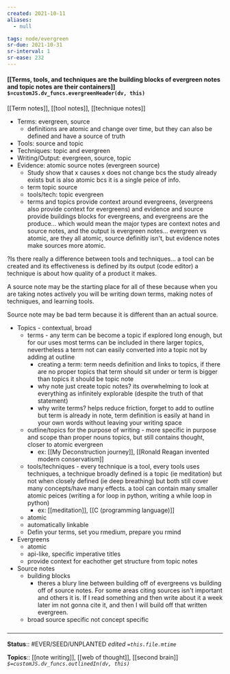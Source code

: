 ```yaml
---
created: 2021-10-11
aliases:
  - null

tags: node/evergreen
sr-due: 2021-10-31
sr-interval: 1
sr-ease: 232
---
```

#### [[Terms, tools, and techniques are the building blocks of evergreen notes and topic notes are their containers]] `$=customJS.dv_funcs.evergreenHeader(dv, this)`

[[Term notes]], [[tool notes]], [[technique notes]]

- Terms: evergreen, source
	- definitions are atomic and change over time, but they can also be defined and have a source of truth
- Tools: source and topic
- Techniques: topic and evergreen 
- Writing/Output: evergreen, source, topic
- Evidence: atomic source notes (evergreen source)
	- Study show that x causes x does not change bcs the study already exists but is also atomic bcs it is a single peice of info.
	- term topic source
	- tools/tech: topic evergreen
	- terms and topics provide context around evergreens, (evergreens also provide context for evergreens) and evidence and source provide buildings blocks for evergreens, and evergreens are the produce... which would mean the major types are context notes and source notes, and the output is evergreen notes... evergreen vs atomic, are they all atomic, source definitly isn't, but evidence notes make sources more atomic.

?Is there really a difference between tools and techniques... a tool can be created and its effectiveness is defined by its output (code editor) a technique is about how quality of a product it makes.

A source note may be the starting place for all of these because when you are taking notes actively you will be writing down terms, making notes of techniques, and learning tools. 

Source note may be bad term because it is different than an actual source.


- Topics - contextual, broad
	- terms - any term can be become a topic if explored long enough, but for our uses most terms can be included in there larger topics, nevertheless a term not can easily converted into a topic not by adding at outline
		- creating a term: term needs definition and links to topics, if there are no proper topics that term should sit under or term is bigger than topics it should be topic note
		- why note just create topic notes? its overwhelming to look at everything as infinitely explorable (despite the truth of that statement)
		- why write terms? helps reduce friction, forget to add to outline but term is already in note, term definition is easily at hand in your own words without leaving your writing space
	- outline/topics for the purpose of writing - more specific in purpose and scope than proper nouns topics, but still contains thought, closer to atomic evergreen 
		- ex: [[My Deconstruction journey]], [[Ronald Reagan invented modern conservatism]]
	- tools/techniques - every technique is a tool, every tools uses techniques, a technique broadly defined is a topic (ie meditation) but not when closely defined (ie deep breathing) but both still cover many concepts/have many effects. a tool can contain many smaller atomic peices (writing a for loop in python, writing a while loop in python)
		- ex: [[meditation]], [[C (programming language)]]
	- atomic
	- automatically linkable
	- Defin your terms, set you rmedium, prepare you rmind
- Evergreens
	- atomic
	- api-like, specific imperative titles
	- provide context for eachother get structure from topic notes
- Source notes
	- building blocks
		- theres a blury line between building off of evergreens vs building off of source notes. For some areas citing sources isn't important and others it is. If I read something and then write about it a week later im not gonna cite it, and then I will build off that written evergreen.
	- broad source specific not concept specific
### <hr class="footnote"/>

**Status**:: #EVER/SEED/UNPLANTED
*edited `=this.file.mtime`*

**Topics**:: [[note writing]], [[web of thought]], [[second brain]]
*`$=customJS.dv_funcs.outlinedIn(dv, this)`*


